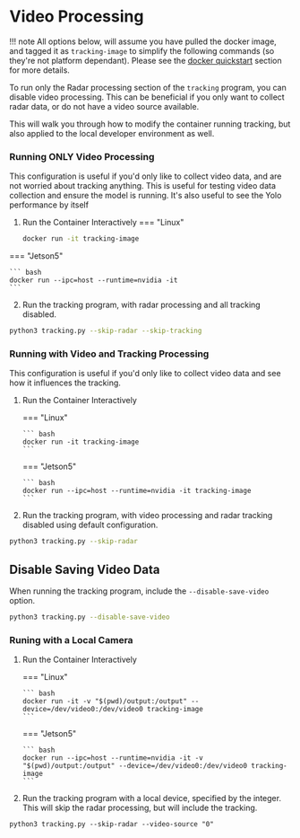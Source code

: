 # Video Processing

!!! note
    All options below, will assume you have pulled the docker image, and tagged it as `tracking-image` to simplify the following commands (so they're not platform dependant). Please see the [docker quickstart](./runningInDocker.md) section for more details.

To run only the Radar processing section of the `tracking` program, you can disable video processing. This can be beneficial if you only want to collect radar data, or do not have a video source available.

This will walk you through how to modify the container running tracking, but also applied to the local developer environment as well.

### Running ONLY Video Processing
This configuration is useful if you'd only like to collect video data, and are not worried about tracking anything. This is useful for testing video data collection and ensure the model is running. It's also useful to see the Yolo performance by itself

1.  Run the Container Interactively
=== "Linux"

    ``` bash
    docker run -it tracking-image
    ```

=== "Jetson5"

    ``` bash
    docker run --ipc=host --runtime=nvidia -it
    ```

2. Run the tracking program, with radar processing and all tracking disabled.
```bash
python3 tracking.py --skip-radar --skip-tracking
```

### Running with Video and Tracking Processing
This configuration is useful if you'd only like to collect video data and see how it influences the tracking.

1.  Run the Container Interactively


    === "Linux"

        ``` bash
        docker run -it tracking-image
        ```

    === "Jetson5"

        ``` bash
        docker run --ipc=host --runtime=nvidia -it tracking-image
        ```

2. Run the tracking program, with video processing and radar tracking disabled using default configuration.
```bash
python3 tracking.py --skip-radar
```

## Disable Saving Video Data
When running the tracking program, include the `--disable-save-video` option.
```bash
python3 tracking.py --disable-save-video
```


### Runing with a Local Camera

1.  Run the Container Interactively


    === "Linux"

        ``` bash
        docker run -it -v "$(pwd)/output:/output" --device=/dev/video0:/dev/video0 tracking-image 
        ```

    === "Jetson5"

        ``` bash
        docker run --ipc=host --runtime=nvidia -it -v "$(pwd)/output:/output" --device=/dev/video0:/dev/video0 tracking-image
        ```

2. Run the tracking program with a local device, specified by the integer. This will skip the radar processing, but will include the tracking.

```
python3 tracking.py --skip-radar --video-source "0"
```
